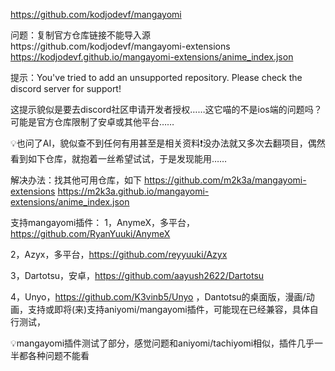 https://github.com/kodjodevf/mangayomi

问题：复制官方仓库链接不能导入源https://github.com/kodjodevf/mangayomi-extensions
https://kodjodevf.github.io/mangayomi-extensions/anime_index.json

提示：You've tried to add an unsupported repository. Please check the discord server for support!

这提示貌似是要去discord社区申请开发者授权……这它喵的不是ios端的问题吗？可能是官方仓库限制了安卓或其他平台……

💡也问了AI，貌似查不到任何有用甚至是相关资料❗️没办法就又多次去翻项目，偶然看到如下仓库，就抱着一丝希望试试，于是发现能用……

解决办法：找其他可用仓库，如下
https://github.com/m2k3a/mangayomi-extensions 
https://m2k3a.github.io/mangayomi-extensions/anime_index.json

支持mangayomi插件：
1，AnymeX，多平台，https://github.com/RyanYuuki/AnymeX

2，Azyx，多平台，https://github.com/reyyuuki/Azyx

3，Dartotsu，安卓，https://github.com/aayush2622/Dartotsu

4，Unyo，https://github.com/K3vinb5/Unyo ，Dantotsu的桌面版，漫画/动画，支持或即将(来)支持aniyomi/mangayomi插件，可能现在已经兼容，具体自行测试，

💡mangayomi插件测试了部分，感觉问题和aniyomi/tachiyomi相似，插件几乎一半都各种问题不能看